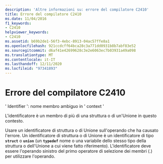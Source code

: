 ```yaml
---
description: 'Altre informazioni su: errore del compilatore C2410'
title: Errore del compilatore C2410
ms.date: 11/04/2016
f1_keywords:
- C2410
helpviewer_keywords:
- C2410
ms.assetid: b69b2de1-56f3-4ebc-8913-04ac57ffe8a1
ms.openlocfilehash: 921ccdcff64bca28c3a771dd0931b8b7abf83e52
ms.sourcegitcommit: d6af41e42699628c3e2e6063ec7b03931a49a098
ms.translationtype: MT
ms.contentlocale: it-IT
ms.lasthandoff: 12/11/2020
ms.locfileid: "97341893"
---
```

# <a name="compiler-error-c2410"></a>Errore del compilatore C2410

' Identifier ': nome membro ambiguo in ' context '

L'identificatore è un membro di più di una struttura o di un'Unione in questo contesto.

Usare un identificatore di struttura o di Unione sull'operando che ha causato l'errore. Un identificatore di struttura o di Unione è un identificatore di tipo **`struct`** o **`union`** (un **`typedef`** nome o una variabile dello stesso tipo della struttura o dell'Unione a cui viene fatto riferimento). L'identificatore deve essere l'operando sinistro del primo operatore di selezione dei membri (.) per utilizzare l'operando.
